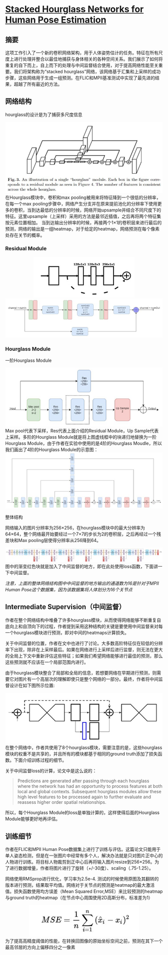 ﻿# [Stacked Hourglass Networks for Human Pose Estimation](https://arxiv.org/pdf/1603.06937)

## 摘要
这项工作引入了一个新的卷积网络架构，用于人体姿势估计的任务。特征在所有尺度上进行处理并整合以最佳地捕获与身体相关的各种空间关系。我们展示了如何将重复的自下而上，自上而下的处理与中间监督结合使用，对于提高网络性能至关重要。我们将架构称为“stacked hourglass”网络，该网络基于汇集和上采样的成功步骤，这些网络用于生成一组预测。在FLIC和MPII基准测试中实现了最先进的结果，超越了所有最近的方法。

## 网络结构
hourglass的设计是为了捕获多尺度信息
<div align="center"><img src="./img/2.jpg"></div>
在Hourglass模块中，卷积和max pooling被用来将特征降到一个很低的分辨率，在每一个max pooling步骤中，网络产生分支并在原来提前池化的分辨率下使用更多的卷积，当到达最低的分辨率的时候，网络开始upsample并结合不同尺度下的特征。这里upsample（上采样）采用的方法是最邻近插值，之后再将两个特征集按元素位置相加。
当到达输出分辨率的时候，再接两个1×1的卷积层来进行最后的预测，网络的输出是一组heatmap，对于给定的heatmap，网络预测在每个像素处存在关节的概率。

### Residual Module
<div align="center"><img src="./img/3.jpg"></div>
<div align="center"><img src="./img/4.jpg"></div>

### Hourglass Module
一阶Hourglass Module
<div align="center"><img src="./img/5.jpg"></div>
Max pool代表下采样，Res代表上面介绍的Residual Module，Up Sample代表上采样。多阶的Hourglass Module就是将上图虚线框中的块递归地替换为一阶Hourglass Module，由于作者在实验中使用的是4阶的Hourglass Moudle，所以我们画出了4阶的Hourglass Module的示意图：
<div align="center"><img src="./img/6.jpg"></div>

整体结构

网络输入的图片分辨率为256×256，在hourglass模块中的最大分辨率为64×64，整个网络最开始要经过一个7×7的步长为2的卷积层，之后再经过一个残差块和Max pooling层使得分辨率从256降到64。
<div align="center"><img src="./img/7.jpg"></div>
图中的渐变红色块就是加入了中间监督的地方，即在此处使用loss函数，下面讲一下中间监督。

*注意，上面的整体网络结构图中中间监督的地方输出的通道数为16是针对于MPII Human Pose这个数据集，因为该数据集将人体划分为16个关节点*

## Intermediate Supervision（中间监督）
作者在整个网络结构中堆叠了许多hourglass模块，从而使得网络能够不断重复自底向上和自顶向下的过程，作者提到采用这种结构的关键是要使用中间监督来对每一个hourglass模块进行预测，即对中间的heatmaps计算损失。

关于中间监督的位置，作者在文中也进行了讨论。大多数高阶特征仅在较低的分辨率下出现，除非在上采样最后。如果在网络进行上采样后进行监督，则无法在更大的全局上下文中重新评估这些特征；如果我们希望网络能够进行最佳的预测，那么这些预测就不应该在一个局部范围内进行。

由于hourglass模块整合了局部和全局的信息，若想要网络在早期进行预测，则需要它对图片有一个高层次的理解即使只是整个网络的一部分。最终，作者将中间监督设计在如下图所示位置:
<div align="center"><img src="./img/8.jpg"></div>
在整个网络中，作者共使用了8个hourglass模块，需要注意的是，这些hourglass模块的权重不是共享的，并且所有的模块都基于相同的ground truth添加了损失函数。下面介绍训练过程的细节。

关于中间监督loss的计算，论文中是这么说的：
> Predictions are generated after passing through each hourglass where the network has had an opportunity to process features at both local and global contexts. Subsequent hourglass modules allow these high level features to be processed again to further evaluate and reassess higher order spatial relationships.

所以，每个Hourglass Module的loss是单独计算的，这样使得后面的Hourglass Module能够更好地再评估。

## 训练细节
作者在FLIC和MPII Human Pose数据集上进行了训练与评估。这篇论文只能用于单人姿态检测，但是在一张图片中经常有多个人，解决办法就是只对图片正中心的人物进行训练。将目标人物裁剪到正中心后再将输入图片resize到256×256。为了进行数据增量，作者将图片进行了旋转（+/-30度）、scaling（.75-1.25）。

网络使用RMSprop进行优化，学习率为2.5e-4. 测试的时候使用原图及其翻转的版本进行预测，结果取平均值。网络对于关节点的预测是heatmap的最大激活值。损失函数使用均方误差（Mean Squared Error,MSE）来比较预测的heatmap与ground truth的heatmap（在节点中心周围使用2D高斯分布，标准差为1） 
<div align="center"><img src="./img/9.jpg"></div>
为了提高高精度阈值的性能，在转换回图像的原始坐标空间之前，预测在其下一个最高邻居的方向上偏移四分之一像素